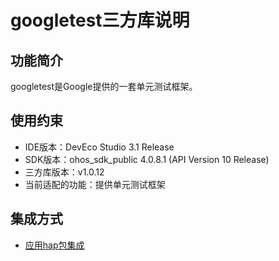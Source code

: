 # googletest三方库说明
## 功能简介
googletest是Google提供的一套单元测试框架。
## 使用约束
- IDE版本：DevEco Studio 3.1 Release
- SDK版本：ohos_sdk_public 4.0.8.1 (API Version 10 Release)
- 三方库版本：v1.0.12
- 当前适配的功能：提供单元测试框架

## 集成方式
+ [应用hap包集成](docs/hap_integrate.md)
